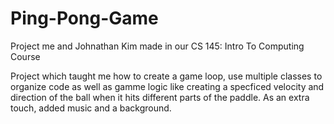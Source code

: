 # Ping-Pong-Game
Project me and Johnathan Kim made in our CS 145: Intro To Computing Course

Project which taught me how to create a game loop, use multiple classes to organize code as well as gamme logic like 
creating a specficed velocity and direction of the ball when it hits different parts of the paddle. As an extra
touch, added music and a background.
